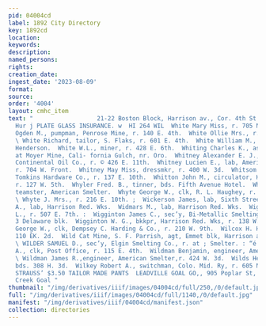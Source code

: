 ```yaml
---
pid: 04004cd
label: 1892 City Directory
key: 1892cd
location: 
keywords: 
description: 
named_persons: 
rights: 
creation_date: 
ingest_date: '2023-08-09'
format: 
source: 
order: '4004'
layout: cmhc_item
text: "                  21-22 Boston Block, Harrison av., Cor. 4th St.  Milner &
  Hur j PLATE GLASS INSURANCE. w  HI 264 WIL  White Mary Miss, r. 705 N. Poplar.  White
  Ogden M., pumpman, Penrose Mine, r. 140 E. 4th.  White Ollie Mrs., r. 132 Plum.
  \ White Richard, tailor, S. Flaks, r. 601 E. 4th.  White William M., teamster, Amos
  Henderson.  White W.L., miner, r. 428 E. 6th.  Whiting Charles K., assayer, office
  at Moyer Mine, Cali- fornia Gulch, nr. Oro.  Whitney Alexander E. J., engineer,
  Continental Oil Co., r. © 426 E. 11th.  Whitney Lucien E., lab, American Smelter,
  r. 704 W. Front.  Whitney May Miss, dressmkr, r. 400 W. 3d.  Whitsom James T., teamster,
  Tomkins Hardware Co., r. 137 E. 10th.  Whitton John M., circulator, Herald Democrat,
  r. 127 W. 5th.  Whyler Fred. B., tinner, bds. Fifth Avenue Hotel.  Whyte Angus,
  teamster, American Smelter.  Whyte George W., clk, R. L. Haughey, r. 1304 E. 10th.
  \ Whyte J. Mrs., r. 216 E. 10th. ;  Wickerson James, lab, Sixth Street Mine.  Widmars
  A., lab, Harrison Red. Wks.  Widmars M., lab, Harrison Red. Wks.  Wigal William
  L., r. 507 E. 7th. :  Wigginton James C., sec’y, Bi-Metallic Smelting Co.,r. 30
  3 Delaware blk.  Wigginton W. G., bkkpr, Harrison Red. Wks, r. 138 W. 4th.  Wightman
  George W., clk, Dempsey C. Harding & Co., r. 210 W. 9th.  Wilcox H. H., miner, r.
  110 EK. 2d.  Wild Cat Mine, S. F. Parrish, agt, Emmet blk, Harrison av, cor. 5th.
  \ WILDER SAMUEL D., sec’y, Elgin Smelting Co., r. at ; Smelter. : “é  Wildhack Louis
  A., clk, Post Office, r. 115 E. 4th.  Wildman Benjamin, engineer, American Smelter.
  \ Wildman James R.,engineer, American Smelter,r. 424 W. 3d.  Wilds Henry, miner,
  bds. 308 H. 3d.  Wilkey Robert A., switchman, Colo. Mid. Ry, r. 605 N.:  ine.  TRY
  STRAUSS’ $3.50 TAILOR MADE PANTS  LEADVILLE GOAL GO,, 905 Poplar St, cess2t Oak
  Creek Goal "
thumbnail: "/img/derivatives/iiif/images/04004cd/full/250,/0/default.jpg"
full: "/img/derivatives/iiif/images/04004cd/full/1140,/0/default.jpg"
manifest: "/img/derivatives/iiif/04004cd/manifest.json"
collection: directories
---
```


